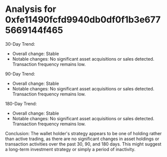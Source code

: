 # Analysis for 0xfe11490fcfd9940db0df0f1b3e6775669144f465

30-Day Trend:
- Overall change: Stable
- Notable changes: No significant asset acquisitions or sales detected. Transaction frequency remains low.

90-Day Trend:
- Overall change: Stable
- Notable changes: No significant asset acquisitions or sales detected. Transaction frequency remains low.

180-Day Trend:
- Overall change: Stable
- Notable changes: No significant asset acquisitions or sales detected. Transaction frequency remains low.

Conclusion: The wallet holder's strategy appears to be one of holding rather than active trading, as there are no significant changes in asset holdings or transaction activities over the past 30, 90, and 180 days. This might suggest a long-term investment strategy or simply a period of inactivity.
